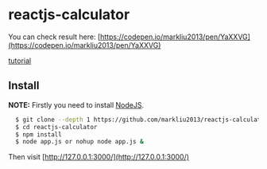 # reactjs-calculator
You can check result here: [https://codepen.io/markliu2013/pen/YaXXVG](https://codepen.io/markliu2013/pen/YaXXVG)

[tutorial](https://www.zfwhub.com/reactjs-calculator.html)

## Install

**NOTE:** Firstly you need to install [NodeJS](https://nodejs.org/en/download/).

```sh
  $ git clone --depth 1 https://github.com/markliu2013/reactjs-calculator.git
  $ cd reactjs-calculator
  $ npm install
  $ node app.js or nohup node app.js &
```

Then visit [http://127.0.0.1:3000/](http://127.0.0.1:3000/)
